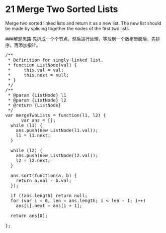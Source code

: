 # 21 Merge Two Sorted Lists
Merge two sorted linked lists and return it as a new list. The new list should be made by splicing together the nodes of the first two lists.

###解题思路
先拆成一个个节点，然后进行处理，等放到一个数组里面后，先排序，再添加指针。

<pre>
/**
 * Definition for singly-linked list.
 * function ListNode(val) {
 *     this.val = val;
 *     this.next = null;
 * }
 */
/**
 * @param {ListNode} l1
 * @param {ListNode} l2
 * @return {ListNode}
 */
var mergeTwoLists = function(l1, l2) {
      var ans = [];
  while (l1) {
    ans.push(new ListNode(l1.val));
    l1 = l1.next;
  }

  while (l2) {
    ans.push(new ListNode(l2.val));
    l2 = l2.next;
  }

  ans.sort(function(a, b) {
    return a.val - b.val;
  });

  if (!ans.length) return null;
  for (var i = 0, len = ans.length; i < len - 1; i++)
    ans[i].next = ans[i + 1];

  return ans[0];

};
</pre>